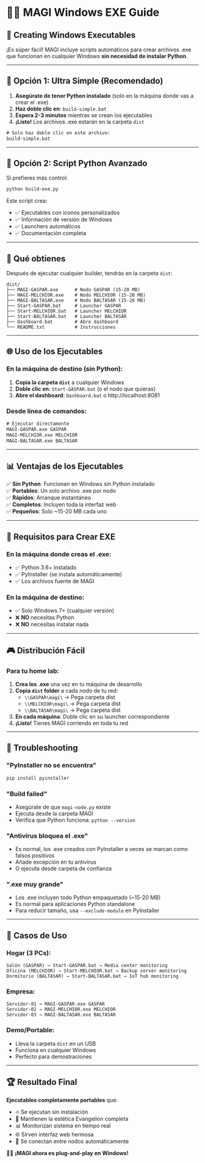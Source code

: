 # 🧙‍♂️ MAGI Windows EXE Guide

## 🎯 Creating Windows Executables

¡Es súper fácil! MAGI incluye scripts automáticos para crear archivos .exe que funcionan en cualquier Windows **sin necesidad de instalar Python**.

---

## 🚀 Opción 1: Ultra Simple (Recomendado)

1. **Asegúrate de tener Python instalado** (solo en la máquina donde vas a crear el .exe)
2. **Haz doble clic en**: `build-simple.bat`
3. **Espera 2-3 minutos** mientras se crean los ejecutables
4. **¡Listo!** Los archivos .exe estarán en la carpeta `dist`

```cmd
# Solo haz doble clic en este archivo:
build-simple.bat
```

---

## 🔧 Opción 2: Script Python Avanzado

Si prefieres más control:

```bash
python build-exe.py
```

Este script crea:
- ✅ Ejecutables con iconos personalizados
- ✅ Información de versión de Windows  
- ✅ Launchers automáticos
- ✅ Documentación completa

---

## 🎁 Qué obtienes

Después de ejecutar cualquier builder, tendrás en la carpeta `dist`:

```
dist/
├── MAGI-GASPAR.exe      # Nodo GASPAR (15-20 MB)
├── MAGI-MELCHIOR.exe    # Nodo MELCHIOR (15-20 MB)  
├── MAGI-BALTASAR.exe    # Nodo BALTASAR (15-20 MB)
├── Start-GASPAR.bat     # Launcher GASPAR
├── Start-MELCHIOR.bat   # Launcher MELCHIOR
├── Start-BALTASAR.bat   # Launcher BALTASAR
├── Dashboard.bat        # Abre dashboard
└── README.txt           # Instrucciones
```

---

## 🌐 Uso de los Ejecutables

### En la máquina de destino (sin Python):

1. **Copia la carpeta `dist`** a cualquier Windows
2. **Doble clic en**: `Start-GASPAR.bat` (o el nodo que quieras)
3. **Abre el dashboard**: `Dashboard.bat` o http://localhost:8081

### Desde línea de comandos:
```cmd
# Ejecutar directamente
MAGI-GASPAR.exe GASPAR
MAGI-MELCHIOR.exe MELCHIOR
MAGI-BALTASAR.exe BALTASAR
```

---

## 📊 Ventajas de los Ejecutables

✅ **Sin Python**: Funcionan en Windows sin Python instalado  
✅ **Portables**: Un solo archivo .exe por nodo  
✅ **Rápidos**: Arranque instantáneo  
✅ **Completos**: Incluyen toda la interfaz web  
✅ **Pequeños**: Solo ~15-20 MB cada uno  

---

## 🔧 Requisitos para Crear EXE

### En la máquina donde creas el .exe:
- ✅ Python 3.6+ instalado
- ✅ PyInstaller (se instala automáticamente)
- ✅ Los archivos fuente de MAGI

### En la máquina de destino:
- ✅ Solo Windows 7+ (cualquier versión)
- ❌ **NO** necesitas Python
- ❌ **NO** necesitas instalar nada

---

## 🎮 Distribución Fácil

### Para tu home lab:

1. **Crea los .exe** una vez en tu máquina de desarrollo
2. **Copia `dist` folder** a cada nodo de tu red:
   - `\\GASPAR\magi\` → Pega carpeta dist
   - `\\MELCHIOR\magi\` → Pega carpeta dist  
   - `\\BALTASAR\magi\` → Pega carpeta dist
3. **En cada máquina**: Doble clic en su launcher correspondiente
4. **¡Listo!** Tienes MAGI corriendo en toda tu red

---

## 🐛 Troubleshooting

### "PyInstaller no se encuentra"
```cmd
pip install pyinstaller
```

### "Build failed"  
- Asegúrate de que `magi-node.py` existe
- Ejecuta desde la carpeta MAGI
- Verifica que Python funciona: `python --version`

### "Antivirus bloquea el .exe"
- Es normal, los .exe creados con PyInstaller a veces se marcan como falsos positivos
- Añade excepción en tu antivirus
- O ejecuta desde carpeta de confianza

### ".exe muy grande"
- Los .exe incluyen todo Python empaquetado (~15-20 MB)
- Es normal para aplicaciones Python standalone
- Para reducir tamaño, usa `--exclude-module` en PyInstaller

---

## 🎯 Casos de Uso

### Hogar (3 PCs):
```
Salón (GASPAR) → Start-GASPAR.bat → Media center monitoring
Oficina (MELCHIOR) → Start-MELCHIOR.bat → Backup server monitoring  
Dormitorio (BALTASAR) → Start-BALTASAR.bat → IoT hub monitoring
```

### Empresa:
```
Servidor-01 → MAGI-GASPAR.exe GASPAR
Servidor-02 → MAGI-MELCHIOR.exe MELCHIOR
Servidor-03 → MAGI-BALTASAR.exe BALTASAR
```

### Demo/Portable:
- Lleva la carpeta `dist` en un USB
- Funciona en cualquier Windows
- Perfecto para demostraciones

---

## 🏆 Resultado Final

**Ejecutables completamente portables** que:
- 🔥 Se ejecutan sin instalación
- 🎨 Mantienen la estética Evangelion completa
- 📊 Monitorizan sistema en tiempo real
- 🌐 Sirven interfaz web hermosa
- 🔗 Se conectan entre nodos automáticamente

🧙‍♂️ **¡MAGI ahora es plug-and-play en Windows!**
